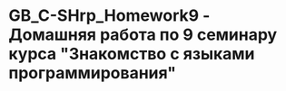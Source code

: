 # GB_C-SHrp_Homework9 - Домашняя работа по 9 семинару курса "Знакомство с языками программирования"
